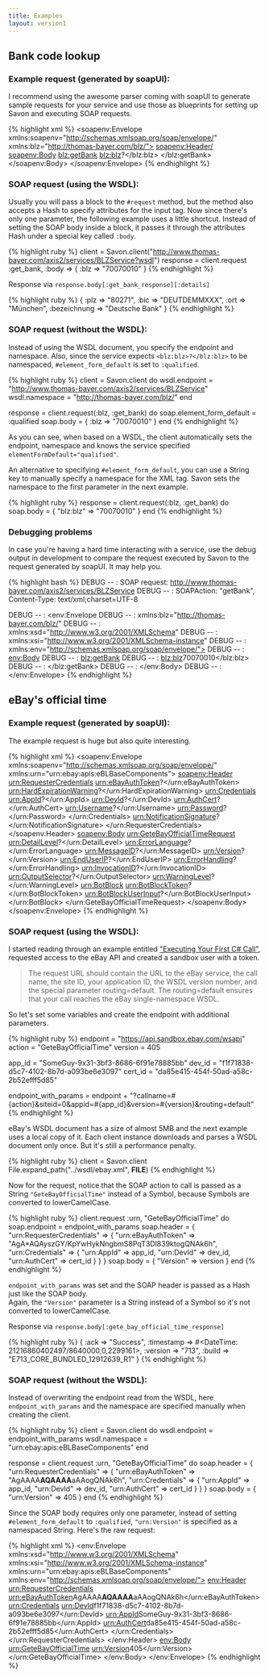 ```yaml
---
title: Examples
layout: version1
---
```


Bank code lookup
----------------

### Example request (generated by soapUI):

I recommend using the awesome parser coming with soapUI to generate sample requests for your
service and use those as blueprints for setting up Savon and executing SOAP requests.

{% highlight xml %}
<soapenv:Envelope
    xmlns:soapenv="http://schemas.xmlsoap.org/soap/envelope/"
    xmlns:blz="http://thomas-bayer.com/blz/">
  <soapenv:Header/>
  <soapenv:Body>
    <blz:getBank>
      <blz:blz>?</blz:blz>
    </blz:getBank>
  </soapenv:Body>
</soapenv:Envelope>
{% endhighlight %}

### SOAP request (using the WSDL):

Usually you will pass a block to the `#request` method, but the method also accepts a Hash
to specify attributes for the input tag. Now since there's only one parameter, the following
example uses a little shortcut. Instead of setting the SOAP body inside a block, it passes
it through the attributes Hash under a special key called `:body`.

{% highlight ruby %}
client = Savon.client("http://www.thomas-bayer.com/axis2/services/BLZService?wsdl")
response = client.request :get_bank, :body => { :blz => "70070010" }
{% endhighlight %}

Response via `response.body[:get_bank_response][:details]`

{% highlight ruby %}
{ :plz => "80271", :bic => "DEUTDEMMXXX", :ort => "München", :bezeichnung => "Deutsche Bank" }
{% endhighlight %}

### SOAP request (without the WSDL):

Instead of using the WSDL document, you specify the endpoint and namespace.
Also, since the service expects `<blz:blz>?</blz:blz>` to be namespaced,
`#element_form_default` is set to `:qualified`.

{% highlight ruby %}
client = Savon.client do
  wsdl.endpoint = "http://www.thomas-bayer.com/axis2/services/BLZService"
  wsdl.namespace = "http://thomas-bayer.com/blz/"
end

response = client.request(:blz, :get_bank) do
  soap.element_form_default = :qualified
  soap.body = { :blz => "70070010" }
end
{% endhighlight %}

As you can see, when based on a WSDL, the client automatically sets the endpoint, namespace
and knows the service specified `elementFormDefault="qualified"`.

An alternative to specifying `#element_form_default`, you can use a String key to manually
specify a namespace for the XML tag. Savon sets the namespace to the first parameter in the
next example.

{% highlight ruby %}
response = client.request(:blz, :get_bank) do
  soap.body = { "blz:blz" => "70070010" }
end
{% endhighlight %}

### Debugging problems

In case you're having a hard time interacting with a service, use the debug output in development
to compare the request executed by Savon to the request generated by soapUI. It may help you.

{% highlight bash %}
DEBUG -- : SOAP request: http://www.thomas-bayer.com/axis2/services/BLZService
DEBUG -- : SOAPAction: "getBank", Content-Type: text/xml;charset=UTF-8

DEBUG -- : <env:Envelope
DEBUG -- :     xmlns:blz="http://thomas-bayer.com/blz/"
DEBUG -- :     xmlns:xsd="http://www.w3.org/2001/XMLSchema"
DEBUG -- :     xmlns:xsi="http://www.w3.org/2001/XMLSchema-instance"
DEBUG -- :     xmlns:env="http://schemas.xmlsoap.org/soap/envelope/">
DEBUG -- :   <env:Body>
DEBUG -- :     <blz:getBank>
DEBUG -- :       <blz:blz>70070010</blz:blz>
DEBUG -- :     </blz:getBank>
DEBUG -- :   </env:Body>
DEBUG -- : </env:Envelope>
{% endhighlight %}


eBay's official time
--------------------

### Example request (generated by soapUI):

The example request is huge but also quite interesting.

{% highlight xml %}
<soapenv:Envelope
    xmlns:soapenv="http://schemas.xmlsoap.org/soap/envelope/"
    xmlns:urn="urn:ebay:apis:eBLBaseComponents">
  <soapenv:Header>
    <urn:RequesterCredentials>
      <!--Optional:-->
      <urn:eBayAuthToken>?</urn:eBayAuthToken>
      <!--Optional:-->
      <urn:HardExpirationWarning>?</urn:HardExpirationWarning>
      <!--Optional:-->
      <urn:Credentials>
        <!--Optional:-->
        <urn:AppId>?</urn:AppId>
        <!--Optional:-->
        <urn:DevId>?</urn:DevId>
        <!--Optional:-->
        <urn:AuthCert>?</urn:AuthCert>
        <!--Optional:-->
        <urn:Username>?</urn:Username>
        <!--Optional:-->
        <urn:Password>?</urn:Password>
        <!--You may enter ANY elements at this point-->
      </urn:Credentials>
      <!--Optional:-->
      <urn:NotificationSignature>?</urn:NotificationSignature>
      <!--You may enter ANY elements at this point-->
    </urn:RequesterCredentials>
  </soapenv:Header>
  <soapenv:Body>
    <urn:GeteBayOfficialTimeRequest>
      <!--Zero or more repetitions:-->
      <urn:DetailLevel>?</urn:DetailLevel>
      <!--Optional:-->
      <urn:ErrorLanguage>?</urn:ErrorLanguage>
      <!--Optional:-->
      <urn:MessageID>?</urn:MessageID>
      <!--Optional:-->
      <urn:Version>?</urn:Version>
      <!--Optional:-->
      <urn:EndUserIP>?</urn:EndUserIP>
      <!--Optional:-->
      <urn:ErrorHandling>?</urn:ErrorHandling>
      <!--Optional:-->
      <urn:InvocationID>?</urn:InvocationID>
      <!--Zero or more repetitions:-->
      <urn:OutputSelector>?</urn:OutputSelector>
      <!--Optional:-->
      <urn:WarningLevel>?</urn:WarningLevel>
      <!--Optional:-->
      <urn:BotBlock>
        <!--Optional:-->
        <urn:BotBlockToken>?</urn:BotBlockToken>
        <!--Optional:-->
        <urn:BotBlockUserInput>?</urn:BotBlockUserInput>
        <!--You may enter ANY elements at this point-->
      </urn:BotBlock>
      <!--You may enter ANY elements at this point-->
    </urn:GeteBayOfficialTimeRequest>
  </soapenv:Body>
</soapenv:Envelope>
{% endhighlight %}

### SOAP request (using the WSDL):

I started reading through an example entitled
["Executing Your First C# Call"](http://developer.ebay.com/DevZone/XML/docs/HowTo/FirstCall/MakingCallCSharp.html),
requested access to the eBay API and created a sandbox user with a token.

> The request URL should contain the URL to the eBay service, the call name, the site ID,
> your application ID, the WSDL version number, and the special parameter routing=default.
> The routing=default ensures that your call reaches the eBay single-namespace WSDL.

So let's set some variables and create the endpoint with additional parameters.

{% highlight ruby %}
endpoint = "https://api.sandbox.ebay.com/wsapi"
action   = "GeteBayOfficialTime"
version  = 405

app_id   = "SomeGuy-9x31-3bf3-8686-6f91e78885bb"
dev_id   = "f1f71838-d5c7-4102-8b7d-a093be6e3097"
cert_id  = "da85e415-454f-50ad-a58c-2b52efff5d85"

endpoint_with_params = endpoint +
  "?callname=#{action}&siteid=0&appid=#{app_id}&version=#{version}&routing=default"
{% endhighlight %}

eBay's WSDL document has a size of almost 5MB and the next example uses a local copy of it.
Each client instance downloads and parses a WSDL document only once. But it's still a
performance penalty.

{% highlight ruby %}
client = Savon.client File.expand_path("../wsdl/ebay.xml", __FILE__)
{% endhighlight %}

Now for the request, notice that the SOAP action to call is passed as a String `"GeteBayOfficialTime"`
instead of a Symbol, because Symbols are converted to lowerCamelCase.

{% highlight ruby %}
client.request :urn, "GeteBayOfficialTime" do
  soap.endpoint = endpoint_with_params
  soap.header = {
    "urn:RequesterCredentials" => {
      "urn:eBayAuthToken" => "AgA*AQAyszGY/KpYwHykNngbmS8PqT3Dl839ktogQNAk6h",
      "urn:Credentials" => {
        "urn:AppId" => app_id, "urn:DevId" => dev_id, "urn:AuthCert" => cert_id
      }
    }
  }
  soap.body = { "Version" => version }
end
{% endhighlight %}

`endpoint_with_params` was set and the SOAP header is passed as a Hash just like the SOAP body.  
Again, the `"Version"` parameter is a String instead of a Symbol so it's not converted to lowerCamelCase.

Response via `response.body[:gete_bay_official_time_response]`

{% highlight ruby %}
{
  :ack       => "Success",
  :timestamp => #<DateTime: 21216860402497/8640000,0,2299161>,
  :version   => "713",
  :build     => "E713_CORE_BUNDLED_12912639_R1"
}
{% endhighlight %}

### SOAP request (without the WSDL):

Instead of overwriting the endpoint read from the WSDL, here `endpoint_with_params` and the namespace
are specified manually when creating the client.

{% highlight ruby %}
client = Savon.client do
  wsdl.endpoint = endpoint_with_params
  wsdl.namespace = "urn:ebay:apis:eBLBaseComponents"
end

response = client.request :urn, "GeteBayOfficialTime" do
  soap.header = {
    "urn:RequesterCredentials" => {
      "urn:eBayAuthToken" => "AgAAAA**AQAAAA**aAAogQNAk6h",
      "urn:Credentials" => {
        "urn:AppId" => app_id, "urn:DevId" => dev_id, "urn:AuthCert" => cert_id
      }
    }
  }
  soap.body = { "urn:Version" => 405 }
end
{% endhighlight %}

Since the SOAP body requires only one parameter, instead of setting `#element_form_default`
to `:qualified`, `"urn:Version"` is specified as a namespaced String. Here's the raw request:

{% highlight xml %}
<env:Envelope
    xmlns:xsd="http://www.w3.org/2001/XMLSchema"
    xmlns:xsi="http://www.w3.org/2001/XMLSchema-instance"
    xmlns:urn="urn:ebay:apis:eBLBaseComponents"
    xmlns:env="http://schemas.xmlsoap.org/soap/envelope/">
  <env:Header>
    <urn:RequesterCredentials>
      <urn:eBayAuthToken>AgAAAA**AQAAAA**aAAogQNAk6h</urn:eBayAuthToken>
      <urn:Credentials>
        <urn:DevId>f1f71838-d5c7-4102-8b7d-a093be6e3097</urn:DevId>
        <urn:AppId>SomeGuy-9x31-3bf3-8686-6f91e78885bb</urn:AppId>
        <urn:AuthCert>da85e415-454f-50ad-a58c-2b52efff5d85</urn:AuthCert>
      </urn:Credentials>
    </urn:RequesterCredentials>
  </env:Header>
  <env:Body>
    <urn:GeteBayOfficialTime>
      <urn:Version>405</urn:Version>
    </urn:GeteBayOfficialTime>
  </env:Body>
</env:Envelope>
{% endhighlight %}
